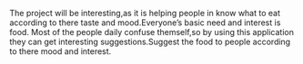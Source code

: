 The project will be interesting,as it is helping people in know what to eat according to there taste and  mood.Everyone’s basic need and interest is food. Most of the people daily confuse themself,so by  using this application they can get interesting suggestions.Suggest the food to people according to there mood and interest. 
